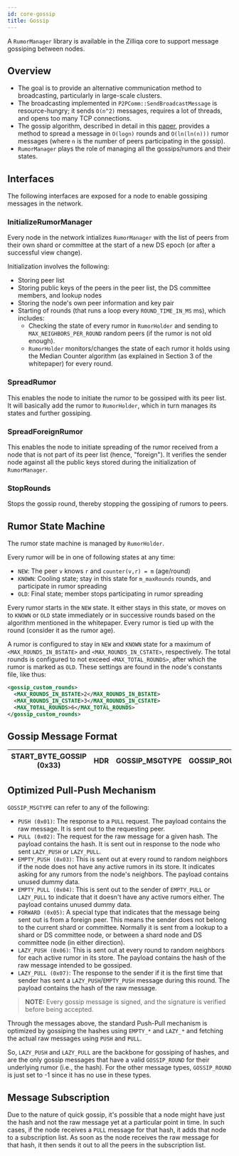 ```yaml
---
id: core-gossip
title: Gossip
---
```

A `RumorManager` library is available in the Zilliqa core to support message gossiping between nodes.

## Overview

- The goal is to provide an alternative communication method to broadcasting, particularly in large-scale clusters.
- The broadcasting implemented in `P2PComm::SendBroadcastMessage` is resource-hungry; it sends `O(n^2)` messages, requires a lot of threads, and opens too many TCP connections.
- The gossip algorithm, described in detail in this [paper](https://zoo.cs.yale.edu/classes/cs426/2013/bib/karp00randomized.pdf), provides a method to spread a message in `O(logn)` rounds and `O(ln(ln(n)))` rumor messages (where `n` is the number of peers participating in the gossip).
- `RumorManager` plays the role of managing all the gossips/rumors and their states.

## Interfaces

The following interfaces are exposed for a node to enable gossiping messages in the network.

### InitializeRumorManager

Every node in the network intializes `RumorManager` with the list of peers from their own shard or committee at the start of a new DS epoch (or after a successful view change).

Initialization involves the following:

- Storing peer list
- Storing public keys of the peers in the peer list, the DS committee members, and lookup nodes
- Storing the node's own peer information and key pair
- Starting of rounds (that runs a loop every `ROUND_TIME_IN_MS` ms), which includes:
  - Checking the state of every rumor in `RumorHolder` and sending to `MAX_NEIGHBORS_PER_ROUND` random peers (if the rumor is not old enough).
  - `RumorHolder` monitors/changes the state of each rumor it holds using the Median Counter algorithm (as explained in Section 3 of the whitepaper) for every round.

### SpreadRumor

This enables the node to initiate the rumor to be gossiped with its peer list. It will basically add the rumor to `RumorHolder`, which in turn manages its states and further gossiping.

### SpreadForeignRumor

This enables the node to initiate spreading of the rumor received from a node that is not part of its peer list (hence, "foreign"). It verifies the sender node against all the public keys stored during the initialization of `RumorManager`.

### StopRounds

Stops the gossip round, thereby stopping the gossiping of rumors to peers.
  
## Rumor State Machine

The rumor state machine is managed by `RumorHolder`.

Every rumor will be in one of following states at any time:

- `NEW`: The peer `v` knows `r` and `counter(v,r) = m` (age/round)
- `KNOWN`: Cooling state; stay in this state for `m_maxRounds` rounds, and participate in rumor spreading
- `OLD`: Final state; member stops participating in rumor spreading

Every rumor starts in the `NEW` state. It either stays in this state, or moves on to `KNOWN` or `OLD` state immediately or in successive rounds based on the algorithm mentioned in the whitepaper. Every rumor is tied up with the round (consider it as the rumor age).

A rumor is configured to stay in `NEW` and `KNOWN` state for a maximum of `<MAX_ROUNDS_IN_BSTATE>` and `<MAX_ROUNDS_IN_CSTATE>`, respectively.
The total rounds is configured to not exceed `<MAX_TOTAL_ROUNDS>`, after which the rumor is marked as `OLD`. These settings are found in the node's constants file, like thus:

```xml
<gossip_custom_rounds>
  <MAX_ROUNDS_IN_BSTATE>2</MAX_ROUNDS_IN_BSTATE>
  <MAX_ROUNDS_IN_CSTATE>3</MAX_ROUNDS_IN_CSTATE>
  <MAX_TOTAL_ROUNDS>6</MAX_TOTAL_ROUNDS>
</gossip_custom_rounds>
```

## Gossip Message Format

| START_BYTE_GOSSIP (0x33) | HDR | GOSSIP_MSGTYPE | GOSSIP_ROUND | GOSSIP_SNDR_PORT | PUB_KEY_SIZE | SIGNATURE | Payload Message |
|--------------------------|-----|----------------|--------------|------------------|--------------|-----------|-----------------|

## Optimized Pull-Push Mechanism

`GOSSIP_MSGTYPE` can refer to any of the following:

- `PUSH (0x01)`: The response to a `PULL` request. The payload contains the raw message. It is sent out to the requesting peer.
- `PULL (0x02)`: The request for the raw message for a given hash. The payload contains the hash. It is sent out in response to the node who sent `LAZY_PUSH` or `LAZY_PULL`.
- `EMPTY_PUSH (0x03)`: This is sent out at every round to random neighbors if the node does not have any active rumors in its store. It indicates asking for any rumors from the node's neighbors. The payload contains unused dummy data.
- `EMPTY_PULL (0x04)`: This is sent out to the sender of `EMPTY_PULL` or `LAZY_PULL` to indicate that it doesn't have any active rumors either. The payload contains unused dummy data.
- `FORWARD (0x05)`: A special type that indicates that the message being sent out is from a foreign peer. This means the sender does not belong to the current shard or committee. Normally it is sent from a lookup to a shard or DS committee node, or between a shard node and DS committee node (in either direction).
- `LAZY_PUSH (0x06)`: This is sent out at every round to random neighbors for each active rumor in its store. The payload contains the hash of the raw message intended to be gossiped.
- `LAZY_PULL (0x07)`: The response to the sender if it is the first time that sender has sent a `LAZY_PUSH`/`EMPTY_PUSH` message during this round. The payload contains the hash of the raw message.

> **NOTE:** Every gossip message is signed, and the signature is verified before being accepted.

Through the messages above, the standard Push-Pull mechanism is optimized by gossiping the hashes using `EMPTY_*` and `LAZY_*` and fetching the actual raw messages using `PUSH` and `PULL`.

So, `LAZY_PUSH` and `LAZY_PULL` are the backbone for gossiping of hashes, and are the only gossip messages that have a valid `GOSSIP_ROUND` for their underlying rumor (i.e., the hash). For the other message types, `GOSSIP_ROUND` is just set to -1 since it has no use in these types.

## Message Subscription

Due to the nature of quick gossip, it's possible that a node might have just the hash and not the raw message yet at a particular point in time. In such cases, if the node receives a `PULL` message for that hash, it adds that node to a subscription list. As soon as the node receives the raw message for that hash, it then sends it out to all the peers in the subscription list.